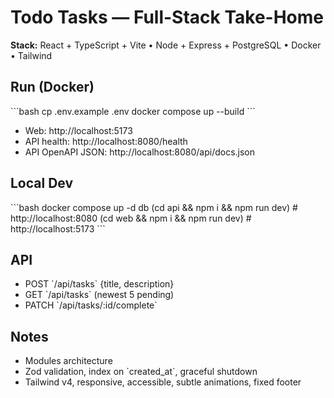 # Todo Tasks — Full-Stack Take-Home

**Stack:** React + TypeScript + Vite • Node + Express + PostgreSQL • Docker • Tailwind

## Run (Docker)
\`\`\`bash
cp .env.example .env
docker compose up --build
\`\`\`
- Web: http://localhost:5173
- API health: http://localhost:8080/health
- API OpenAPI JSON: http://localhost:8080/api/docs.json

## Local Dev
\`\`\`bash
docker compose up -d db
(cd api && npm i && npm run dev)   # http://localhost:8080
(cd web && npm i && npm run dev)   # http://localhost:5173
\`\`\`

## API
- POST \`/api/tasks\` {title, description}
- GET  \`/api/tasks\`  (newest 5 pending)
- PATCH \`/api/tasks/:id/complete\`

## Notes
- Modules architecture
- Zod validation, index on \`created_at\`, graceful shutdown
- Tailwind v4, responsive, accessible, subtle animations, fixed footer
